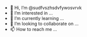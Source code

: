 - 👋 Hi, I’m @sudfvszhsdvfywosvrvk
- 👀 I’m interested in ...
- 🌱 I’m currently learning ...
- 💞️ I’m looking to collaborate on ...
- 📫 How to reach me ...

<!---
sudfvszhsdvfywosvrvk/sudfvszhsdvfywosvrvk is a ✨ special ✨ repository because its `README.md` (this file) appears on your GitHub profile.
You can click the Preview link to take a look at your changes.
--->
